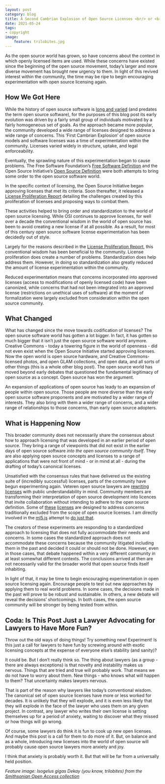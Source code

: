 ```yaml
---
layout: post
category: blog
title: A Second Cambrian Explosion of Open Source Licenses <br/> or <br/>Is it Time For Open Source Lawyers to Have Fun Again?
date: 2021-05-24
tags:
- copyright
image:
    feature: trilobites.jpg
---
```

As the open source world has grown, so have concerns about the context in which openly licensed items are used.  While these concerns have existed since the beginning of the open source movement, today’s larger and more diverse movement has brought new urgency to them.  In light of this revived interest within the community, the time may be ripe to begin encouraging experimentation with open source licensing again.

## How We Got Here

While the history of open source software is [long and varied](https://en.wikipedia.org/wiki/Open-source_software) (and predates the term open source software), for the purposes of this blog post its early evolution was driven by a fairly small group of individuals motivated by a fairly homogeneous set of goals.  As the approach became more popular, the community developed a wide range of licenses designed to address a wide range of concerns.  This ‘First Cambrian Explosion’ of open source models and software licenses was a time of experimentation within the community.  Licenses varied widely in structure, uptake, and legal enforceability.

Eventually, the sprawling nature of this experimentation began to cause problems.  The Free Software Foundation’s [Free Software Definition](https://en.wikipedia.org/wiki/The_Free_Software_Definition) and the Open Source Initiative’s [Open Source Definition](https://en.wikipedia.org/wiki/The_Open_Source_Definition) were both attempts to bring some order to the open source software world.

In the specific context of licensing, the Open Source Initiative began approving licenses that met its criteria.  Soon thereafter, it released a [License Proliferation Report](https://opensource.org/proliferation-report) detailing the challenges created by this proliferation of licenses and proposing ways to combat them.

These activities helped to bring order and standardization to the world of open source licensing.  While OSI continues to approve licenses, for well over a decade the conventional wisdom in the world of open source has been to avoid creating a new license if at all possible.  As a result, for most of this century open source software license experimentation has been decidedly out of style.

Largely for the reasons described in the [License Proliferation Report](https://opensource.org/proliferation-report), this conventional wisdom has been beneficial to the community.  License proliferation does create a number of problems.  Standardization does help address them.  However, in doing so standardization also greatly reduced the amount of license experimentation within the community.

Reduced experimentation means that concerns incorporated into approved licenses (access to modifications of openly licensed code) have been canonized, while concerns that had not been integrated into an approved license (restrictions on unethical uses of software) at the moment of formalization were largely excluded from consideration within the open source community.

## What Changed

What has changed since the move towards codification of licenses?  The open source software world has gotten a lot bigger.  In fact, it has gotten so much bigger that it isn’t just the open source software world anymore.  Creative Commons - today a towering figure in the world of openness - did not even exist when the Open Source Initiative started approving licenses.  Now the open world is open source hardware, and Creative Commons-licensed photos, and open GLAM collections, and open data, and all sorts of other things (this is a whole other blog post).  The open source world has moved beyond early debates that questioned the fundamental legitimacy of open source as a concept. Open source has won the argument.

An expansion of applications of open source has leady to an expansion of people within open source.  Those people are more diverse than the early open source software proponents and are motivated by a wider range of interests.  They also bring with them a wider range of concerns, and a wider range of relationships to those concerns, than early open source adopters.

## What is Happening Now

This broader community does not necessarily share the consensus about how to approach licensing that was developed in an earlier period of open source.  They bring a range of viewpoints that did not exist in the earlier days of open source software *into the open source community itself*.  They are also applying open source concepts and licenses to a range of applications that were not front of mind - or in mind at all - during the drafting of today’s canonical licenses.  

Unsatisfied with the consensus rules that have delivered us the existing suite of (incredibly successful) licenses, parts of the community have begun experimenting again.  Veteren open source lawyers are [rewriting licenses](https://blueoakcouncil.org/license/1.0.0) with public understandability in mind.  Community members are transforming their interpretation of open source development into licences that invite collaboration without intending to adhere to the open source definition. Some of [these](https://anticapitalist.software/) [licenses](https://firstdonoharm.dev/version/2/1/license/) are designed to address concerns traditionally excluded from the scope of open source licenses.  I am directly involved in the [ml5.js](https://ml5js.org/) attempt to [do just that](https://github.com/ml5js/Code-of-Conduct).

The creators of these experiments are responding to a standardized approach to licensing that does not fully accommodate their needs and concerns.  In some cases the standardized approach does not accommodate these concerns because the community litigated including them in the past and decided it could or should not be done.  However, even in those cases, that debate happened within a very different community in at least somewhat different contexts.  The conclusions arrived at then are not necessarily valid for the broader world that open source finds itself inhabiting.

In light of that, it may be time to begin encouraging experimentation in open source licensing again.  Encourage people to test out new approaches by applying them to real world problems. In some cases, the decisions made in the past will prove to be robust and sustainable. In others, a new debate will reveal the decisions’ shortcomings. In both cases, the open source community will be stronger by being tested from within.

## Coda: Is This Post Just a Lawyer Advocating for Lawyers to Have More Fun?

Throw out the old ways of doing things!  Try something new! Experiment! Is this just a call for lawyers to have fun by screwing around with exotic licensing concepts at the expense of everyone else’s stability (and sanity)?

It could be.  But I don’t really think so.  The thing about lawyers (as a group - there are always exceptions) is that novelty and instability makes us nervous.  Things that are tried and true will probably work.  That means we do not have to worry about them.  New things - who knows what will happen to them?  That uncertainty makes lawyers nervous.

That is part of the reason why lawyers like today’s conventional wisdom.  The canonical set of open source licenses have more or less worked for decades.  It is unlikely that they will explode, and it is even less likely that they will explode in the face of the lawyer who uses them on any given project.  In contrast, any lawyer who writes their own license is setting themselves up for a period of anxiety, waiting to discover what they missed or how things will go wrong.

Of course, some lawyers do think it is fun to cook up new open licenses.  And maybe this post is a call for them to do more of it. But, on balance and as a whole, introducing new licenses into the world of open source will probably cause open source lawyers more anxiety and joy.

I think that anxiety is probably worth it.  But that will be far from a universally held position.


*Feature image: Isogelus gigas Dekay (you know, trilobites) from the [Smithsonian Open Access collection](https://www.si.edu/object/isotelus-gigas-dekay:nmnhpaleobiology_3021058)*

